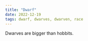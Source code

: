 ```yaml
---
title: "Dwarf"
date: 2022-12-19
tags: dwarf, dwarves, dwarven, race
---
```


Dwarves are bigger than hobbits.

